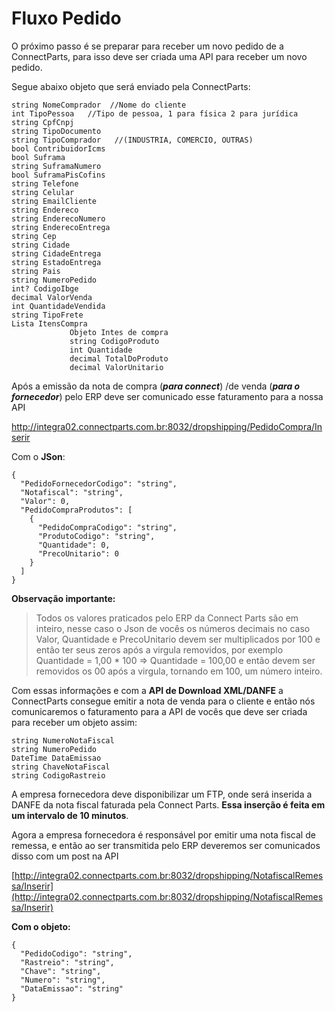 # Fluxo Pedido

O próximo passo é se preparar para receber um novo pedido de a ConnectParts, para isso deve ser criada uma API para receber um novo pedido. 

Segue abaixo objeto que será enviado pela ConnectParts:



```
string NomeComprador  //Nome do cliente
int TipoPessoa   //Tipo de pessoa, 1 para física 2 para jurídica
string CpfCnpj  
string TipoDocumento
string TipoComprador   //(INDUSTRIA, COMERCIO, OUTRAS)
bool ContribuidorIcms 
bool Suframa 
string SuframaNumero 
bool SuframaPisCofins 
string Telefone 
string Celular 
string EmailCliente 
string Endereco 
string EnderecoNumero 
string EnderecoEntrega 
string Cep 
string Cidade 
string CidadeEntrega 
string EstadoEntrega 
string Pais 
string NumeroPedido 
int? CodigoIbge 
decimal ValorVenda 
int QuantidadeVendida 
string TipoFrete 
Lista ItensCompra 
             Objeto Intes de compra
             string CodigoProduto 
             int Quantidade     
             decimal TotalDoProduto 
             decimal ValorUnitario 

```

Após a emissão da nota de compra (**_para connect_**) /de venda (**_para o fornecedor_**) pelo ERP deve ser comunicado esse faturamento para a nossa API 

http://integra02.connectparts.com.br:8032/dropshipping/PedidoCompra/Inserir

Com o **JSon**: 

```
{
  "PedidoFornecedorCodigo": "string",
  "Notafiscal": "string",
  "Valor": 0,
  "PedidoCompraProdutos": [
    {
      "PedidoCompraCodigo": "string",
      "ProdutoCodigo": "string",
      "Quantidade": 0,
      "PrecoUnitario": 0
    }
  ]
}

```

**Observação importante:**
> Todos os valores praticados pelo ERP da Connect Parts são em inteiro, nesse caso o Json de vocês os números decimais no caso Valor, Quantidade e PrecoUnitario devem ser multiplicados por 100 e então ter seus zeros após a virgula removidos, por exemplo Quantidade = 1,00 * 100 => Quantidade = 100,00 e então devem ser removidos os 00 após a virgula, tornando em 100, um número inteiro.


Com essas informações e com a **API de Download XML/DANFE** a ConnectParts consegue emitir a nota de venda para o cliente e então nós comunicaremos o faturamento para a API de vocês que deve ser criada para receber um objeto assim: 

```
string NumeroNotaFiscal
string NumeroPedido
DateTime DataEmissao
string ChaveNotaFiscal 
string CodigoRastreio 
```

A empresa fornecedora deve disponibilizar um FTP, onde será inserida a DANFE da nota fiscal faturada pela Connect Parts. **Essa inserção é feita em um intervalo de 10 minutos**.

Agora a empresa fornecedora é responsável por emitir uma nota fiscal de remessa, e então ao ser transmitida pelo ERP deveremos ser comunicados disso com um post na API

[http://integra02.connectparts.com.br:8032/dropshipping/NotafiscalRemessa/Inserir](http://integra02.connectparts.com.br:8032/dropshipping/NotafiscalRemessa/Inserir)

**Com o objeto:**

```
{
  "PedidoCodigo": "string",
  "Rastreio": "string",
  "Chave": "string",
  "Numero": "string",
  "DataEmissao": "string"
}
```